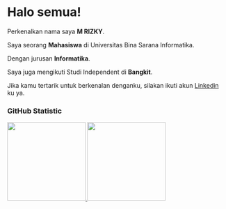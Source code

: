 # Halo semua! 

Perkenalkan nama saya **M RIZKY**.<br>

Saya seorang **Mahasiswa** di Universitas Bina Sarana Informatika.<br>

Dengan jurusan **Informatika**.<br>

Saya juga mengikuti Studi Independent di **Bangkit**.<br>

Jika kamu tertarik untuk berkenalan denganku, silakan ikuti akun [Linkedin](https://www.linkedin.com/in/m-rizky/) ku ya.

### GitHub Statistic
<p align="left">
<a href="https://github.com/kikimuhammadd">
  <img height="180em" src="https://github-readme-stats-eight-theta.vercel.app/api?username=penuliscode&show_icons=true&theme=algolia&include_all_commits=true&count_private=true"/>
  <img height="180em" src="https://github-readme-stats-eight-theta.vercel.app/api/top-langs/?username=penuliscode&layout=compact&theme=algolia"/>
</a>
</p>
